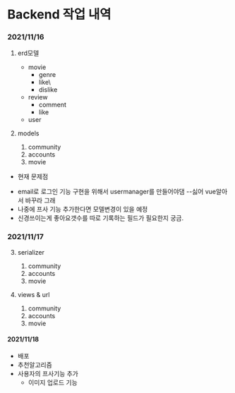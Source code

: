 # Backend 작업 내역

### 2021/11/16

1. erd모델

   - movie
     - genre
     - like\
     - dislike
   - review
     - comment
     - like
   - user

2. models

   1. community
   2. accounts
   3. movie

* 현재 문제점
- email로 로그인 기능 구현을 위해서 usermanager를 만들어야댐  --싫어 vue알아서 바꾸라 그래
- 나중에 프사 기능 추가한다면 모델변경이 있을 예정
- 신경쓰이는게 좋아요갯수를 따로 기록하는 필드가 필요한지 궁금. 

### 2021/11/17

3. serializer

   1. community
   2. accounts
   3. movie

4. views & url

   1. community
   2. accounts
   3. movie

#### 2021/11/18


- 배포
- 추천알고리즘
- 사용자의 프사기능 추가
   - 이미지 업로드 기능



